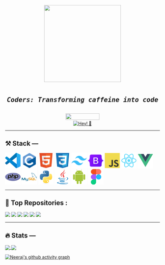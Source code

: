 <div align='center'>
  <img src='https://github.com/antilneeraj/antilneeraj/blob/home/Programmer.png' height='250px' width='250px' />
</div>
<pre align='center'><h2><i>Coders: Transforming caffeine into code</i></h2></pre>
 <div align = "center"><img src="https://komarev.com/ghpvc/?username=antilneeraj&style=flat-square&color=blue" height='21px' width = '110px'/></div>

<div align="center">
<a href="https://git.io/typing-svg"><img src="https://readme-typing-svg.demolab.com?font='trebuchet+ms'&color=61ed44&duration=4000&pause=1000&center=true&vCenter=true&width=440&lines=Hi%2C+I'm+Neeraj;A+passionate+programmer+and;Computer+Engineering+Student++from+India" alt="Hey! 👋" /></a>
</div>

<hr>


## ⚒️ Stack —
  <div>
    <img src='https://github.com/devicons/devicon/blob/master/icons/vscode/vscode-original.svg' height = '50px' width = '50px' title = "VS Code">
    <img src='https://github.com/devicons/devicon/blob/master/icons/c/c-original.svg' height = '50px' width = '50px' title = "C">
    <img src='https://github.com/devicons/devicon/blob/master/icons/html5/html5-original.svg' height = '50px' width = '50px' title = "HTML5">
    <img src='https://github.com/devicons/devicon/blob/master/icons/css3/css3-original.svg' height = '50px' width = '50px' title = "CSS3">
    <img src='https://github.com/devicons/devicon/blob/master/icons/tailwindcss/tailwindcss-original.svg' height = '50px' width = '50px' title='TailwindCSS'>
    <img src='https://github.com/devicons/devicon/blob/master/icons/bootstrap/bootstrap-original.svg' height = '50px' width = '50px' title = "Bootstrap">
    <img src='https://github.com/devicons/devicon/blob/master/icons/javascript/javascript-original.svg' height = '50px' width = '50px' title = "Javascript">
    <img src='https://github.com/devicons/devicon/blob/master/icons/react/react-original.svg' height = '50px' width = '50px' title = "ReactJS">
    <img src='https://github.com/devicons/devicon/blob/master/icons/vuejs/vuejs-original.svg' height = '50px' width = '50px' title = "VueJS">
    <img src='https://github.com/devicons/devicon/blob/master/icons/php/php-original.svg' height = '50px' width = '50px' title = "PHP">
    <img src='https://github.com/devicons/devicon/blob/master/icons/mysql/mysql-original-wordmark.svg' height = '50px' width = '50px' title = "MySQL">
    <img src='https://github.com/devicons/devicon/blob/master/icons/python/python-original.svg' height = '50px' width = '50px' title = "Python">
    <img src='https://github.com/devicons/devicon/blob/master/icons/java/java-original.svg' height = '50px' width = '50px' title = "JAVA">
    <img src='https://github.com/devicons/devicon/blob/master/icons/android/android-original.svg' height = '50px' width = '50px' title = "Android">
    <img src='https://github.com/devicons/devicon/blob/master/icons/figma/figma-original.svg' height = '50px' width = '50px' title = 'Figma'>
  </div>
  
<hr>

## 🌟 Top Repositories :

<div>
  <a href='https://github.com/antilneeraj/EnergyConsumptionAnalysis'><img src='https://denvercoder1-github-readme-stats.vercel.app/api/pin/?username=antilneeraj&repo=EnergyConsumptionAnalysis&theme=react&bg_color=0d1017&title_color=6ce6de&icon_color=61ed44&border_color=61ed44'></a>
  <a href='https://github.com/antilneeraj/youtube-clone'><img src='https://denvercoder1-github-readme-stats.vercel.app/api/pin/?username=antilneeraj&repo=youtube-clone&theme=react&bg_color=0d1017&title_color=6ce6de&icon_color=61ed44&border_color=61ed44'></a>
  <a href='https://github.com/antilneeraj/Flappybird'><img src='https://denvercoder1-github-readme-stats.vercel.app/api/pin/?username=antilneeraj&repo=Flappybird&theme=react&bg_color=0d1017&title_color=6ce6de&icon_color=61ed44&border_color=61ed44'></a>
  <a href='https://github.com/antilneeraj/AuthenticationApp'><img src='https://denvercoder1-github-readme-stats.vercel.app/api/pin/?username=antilneeraj&repo=AuthenticationApp&theme=react&bg_color=0d1017&title_color=6ce6de&icon_color=61ed44&border_color=61ed44'></a>
  <a href='https://github.com/antilneeraj/Minesweeper'><img src='https://denvercoder1-github-readme-stats.vercel.app/api/pin/?username=antilneeraj&repo=Minesweeper&theme=react&bg_color=0d1017&title_color=6ce6de&icon_color=61ed44&border_color=61ed44'></a>
  <a href='https://github.com/antilneeraj/SMS'><img src='https://denvercoder1-github-readme-stats.vercel.app/api/pin/?username=antilneeraj&repo=SMS&theme=react&bg_color=0d1017&title_color=6ce6de&icon_color=61ed44&border_color=61ed44'></a>
</div>

<hr>

## 🔥 Stats —
<a href="#">
  <img height=195 align="center" src="https://github-readme-stats.vercel.app/api?username=antilneeraj&show_icons=true&theme=react&border_color=61ed44&bg_color=0d1117" />
</a>
<a href="#">
  <img height=195 align="center" src="https://github-readme-stats.vercel.app/api/top-langs/?username=antilneeraj&layout=compact&theme=react&border_color=61ed44&bg_color=0d1117&title_color=6ec6de" />
</a>

[![Neeraj's github activity graph](https://github-readme-activity-graph.vercel.app/graph?username=antilneeraj&bg_color=0d1117&color=61ed44&line=5fd3f4&point=5fd3f4&area=true&hide_border=true)](https://github.com/ashutosh00710/github-readme-activity-graph)
